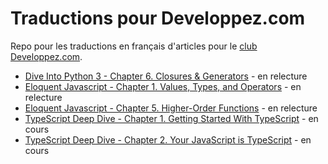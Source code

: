 # Traductions pour Developpez.com

Repo pour les traductions en français d'articles pour le [club Developpez.com](https://club.developpez.com/).

* [Dive Into Python 3 - Chapter 6. Closures & Generators](http://web.archive.org/web/20180309013153/http://www.diveintopython3.net/generators.html) - en relecture
* [Eloquent Javascript - Chapter 1. Values, Types, and Operators](https://eloquentjavascript.net/01_values.html) - en relecture
* [Eloquent Javascript - Chapter 5. Higher-Order Functions](https://eloquentjavascript.net/05_higher_order.html) - en relecture
* [TypeScript Deep Dive - Chapter 1. Getting Started With TypeScript](https://basarat.gitbooks.io/typescript/docs/getting-started.html) - en cours
* [TypeScript Deep Dive - Chapter 2. Your JavaScript is TypeScript](https://basarat.gitbooks.io/typescript/docs/javascript/recap.html) - en cours

